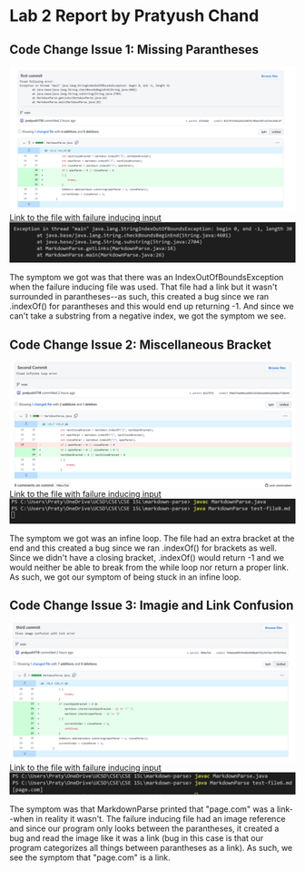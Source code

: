 # Lab 2 Report by Pratyush Chand

## Code Change Issue 1: Missing Parantheses

![](First_commit.png)
[Link to the file with failure inducing input](test-file4.md)
![Symptom One](SymptomOne.png)

The symptom we got was that there was an IndexOutOfBoundsException when the failure inducing file was used. That file had a link but it wasn't surrounded in parantheses--as such, this created a bug since we ran .indexOf() for parantheses and this would end up returning -1. And since we can't take a substring from a negative index, we got the symptom we see. 

## Code Change Issue 2: Miscellaneous Bracket
![](Second_commit.png)
[Link to the file with failure inducing input](test-file8.md)
![Symptom Two](SymptomTwo.png)

The symptom we got was an infine loop. The file had an extra bracket at the end and this created a bug since we ran .indexOf() for brackets as well. Since we didn't have a closing bracket, .indexOf() would return -1 and we would neither be able to break from the while loop nor return a proper link. As such, we got our symptom of being stuck in an infine loop.

## Code Change Issue 3: Imagie and Link Confusion
![](Third_commit.png)
[Link to the file with failure inducing input](test-file6.md)
![Symptom Three](SymptomThree.png)

The symptom was that MarkdownParse printed that "page.com" was a link--when in reality it wasn't. The failure inducing file had an image reference and since our program only looks between the parantheses, it created a bug and read the image like it was a link (bug in this case is that our program categorizes all things between parantheses as a link). As such, we see the symptom that "page.com" is a link.